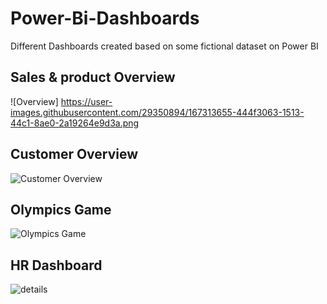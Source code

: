 # Power-Bi-Dashboards

Different Dashboards created based on some fictional dataset on Power BI

## Sales & product Overview
![Overview] https://user-images.githubusercontent.com/29350894/167313655-444f3063-1513-44c1-8ae0-2a19264e9d3a.png
## Customer Overview

![Customer Overview](https://user-images.githubusercontent.com/29350894/173706228-f769649d-611e-46cd-9e9f-868666c667d5.png)

## Olympics Game

![Olympics Game](https://user-images.githubusercontent.com/29350894/173706262-d8b5db27-ed8b-4813-854b-abdd30382e40.png)

## HR Dashboard

![details](https://user-images.githubusercontent.com/29350894/173706292-16cf437b-434f-403b-93c7-fe0cbd5a5491.png)
